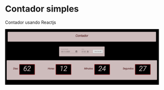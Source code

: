 # Contador simples

Contador usando Reactjs

<p align="center">
  <img alt="Logo do projeto" src="./print.png" />
</p>
